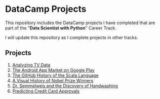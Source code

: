 # DataCamp Projects
This repository includes the DataCamp projects I have completed that are part of the "**Data Scientist with Python**" Career Track.

I will update this repository as I complete projects in other tracks.

## Projects
1. [Analyzing TV Data](https://github.com/melihcanyardi/DataCamp-Projects/tree/main/Analyzing%20TV%20Data)
2. [The Android App Market on Google Play](https://github.com/melihcanyardi/DataCamp-Projects/tree/main/The%20Android%20App%20Market%20on%20Google%20Play)
3. [The GitHub History of the Scala Language](https://github.com/melihcanyardi/DataCamp-Projects/tree/main/The%20GitHub%20History%20of%20the%20Scala%20Language)
4. [A Visual History of Nobel Prize Winners](https://github.com/melihcanyardi/DataCamp-Projects/tree/main/A%20Visual%20History%20of%20Nobel%20Prize%20Winners)
5. [Dr. Semmelweis and the Discovery of Handwashing](https://github.com/melihcanyardi/DataCamp-Projects/tree/main/Dr.%20Semmelweis%20and%20the%20Discovery%20of%20Handwashing)
6. [Predicting Credit Card Approvals](https://github.com/melihcanyardi/DataCamp-Projects/tree/main/Predicting%20Credit%20Card%20Approvals)
